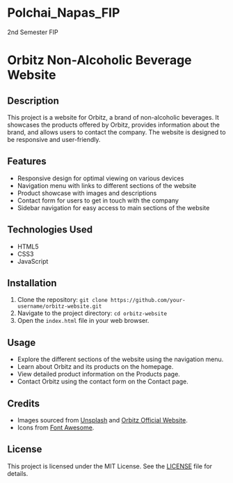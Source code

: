 # Polchai_Napas_FIP
2nd Semester FIP


# Orbitz Non-Alcoholic Beverage Website

## Description
This project is a website for Orbitz, a brand of non-alcoholic beverages. It showcases the products offered by Orbitz, provides information about the brand, and allows users to contact the company. The website is designed to be responsive and user-friendly.

## Features
- Responsive design for optimal viewing on various devices
- Navigation menu with links to different sections of the website
- Product showcase with images and descriptions
- Contact form for users to get in touch with the company
- Sidebar navigation for easy access to main sections of the website

## Technologies Used
- HTML5
- CSS3
- JavaScript

## Installation
1. Clone the repository: `git clone https://github.com/your-username/orbitz-website.git`
2. Navigate to the project directory: `cd orbitz-website`
3. Open the `index.html` file in your web browser.

## Usage
- Explore the different sections of the website using the navigation menu.
- Learn about Orbitz and its products on the homepage.
- View detailed product information on the Products page.
- Contact Orbitz using the contact form on the Contact page.

## Credits
- Images sourced from [Unsplash](https://unsplash.com/) and [Orbitz Official Website](https://www.orbitz.com/).
- Icons from [Font Awesome](https://fontawesome.com/).

## License
This project is licensed under the MIT License. See the [LICENSE](LICENSE) file for details.
